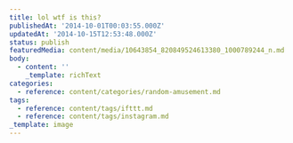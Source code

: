 ```yaml
---
title: lol wtf is this?
publishedAt: '2014-10-01T00:03:55.000Z'
updatedAt: '2014-10-15T12:53:48.000Z'
status: publish
featuredMedia: content/media/10643854_820849524613380_1000789244_n.md
body:
  - content: ''
    _template: richText
categories:
  - reference: content/categories/random-amusement.md
tags:
  - reference: content/tags/ifttt.md
  - reference: content/tags/instagram.md
_template: image
---
```



